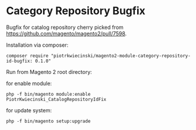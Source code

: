 # Category Repository Bugfix
Bugfix for catalog repository cherry picked from https://github.com/magento/magento2/pull/7598.

Installation via composer:

```
composer require "piotrkwiecinski/magento2-module-category-repository-id-bugfix: 0.1.0"
```

Run from Magento 2 root directory:

for enable module:
```
php -f bin/magento module:enable PiotrKwiecinski_CatalogRepositoryIdFix
```

for update system:
```
php -f bin/magento setup:upgrade
```
